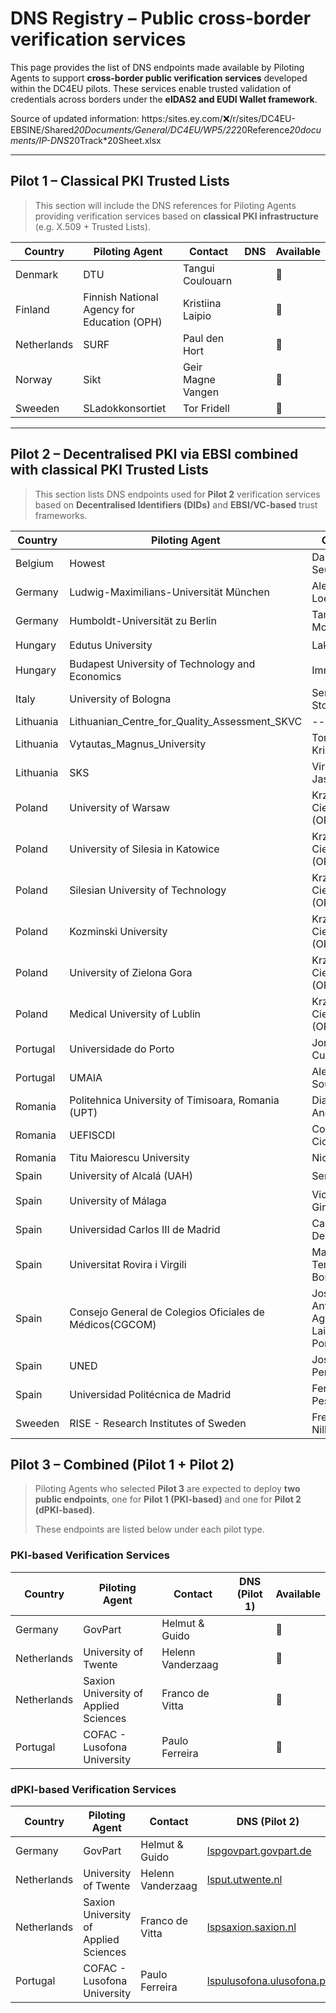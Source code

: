 # DNS Registry – Public cross-border verification services

This page provides the list of DNS endpoints made available by Piloting Agents to support **cross-border public verification services** developed within the DC4EU pilots. These services enable trusted validation of credentials across borders under the **eIDAS2 and EUDI Wallet framework**.

Source of updated information: https:/sites.ey.com/:x:/r/sites/DC4EU-EBSINE/Shared*20Documents/General/DC4EU/WP5/22*20Reference*20documents/IP-DNS*20Track*20Sheet.xlsx

---

## Pilot 1 – Classical PKI Trusted Lists

> This section will include the DNS references for Piloting Agents providing verification services based on **classical PKI infrastructure** (e.g. X.509 + Trusted Lists).

| Country      | Piloting Agent                  | Contact                        | DNS                             |  Available  |
|--------------|----------------------------------|--------------------------------|----------------------------------|-----|
|Denmark|DTU|Tangui Coulouarn| |🔴|
|Finland|Finnish National Agency for Education (OPH)|Kristiina Laipio| |🔴|
|Netherlands|SURF|Paul den Hort| |🔴|
|Norway|Sikt|Geir Magne Vangen| |🔴|
|Sweeden|SLadokkonsortiet|Tor Fridell| |🔴|

---

## Pilot 2 – Decentralised PKI via EBSI combined with classical PKI Trusted Lists

> This section lists DNS endpoints used for **Pilot 2** verification services based on **Decentralised Identifiers (DIDs)** and **EBSI/VC-based** trust frameworks.

| Country    | Piloting Agent                                           | Contact                          | DNS                               |  Available    |
|------------|----------------------------------------------------------|----------------------------------|------------------------------------|-----------|
| Belgium    | Howest                                  | Daniel Du Seuil       | *WIP*                                | 🔴 |
| Germany    | Ludwig-Maximilians-Universität München  | Alexander Loechel     | [lsplmu.govpart.de](https://uself-verifier-gui.lsplmu.govpart.de)    | 🟢 |
| Germany    | Humboldt-Universität zu Berlin          | Tamas Molnar          | [lsphub.govpart.de](https://uself-verifier-gui.lsphub.govpart.de)             | 🟢 |
| Hungary    | Edutus University                       | Laki Balazs           | [lspedutus.edutus.hu](https://uself-verifier-gui.lspedutus.edutus.hu)                  | 🟢 |
| Hungary    | Budapest University of Technology and Economics          | Imre Kocsis                  | [lspbme.cloud.bme.hu](https://uself-verifier-gui.lspbme.cloud.bme.hu)    | 🟢 |
| Italy      | University of Bologna                                    | Sergio Storari                   | [lspdc4edu.unibo.it](https://uself-verifier-gui.lspdc4edu.unibo.it)  | 🟢 |
| Lithuania  | Lithuanian_Centre_for_Quality_Assessment_SKVC       | ---              | *WIP*                           | 🔴 |
| Lithuania  | Vytautas_Magnus_University       | Tomas Krilavicius     | [*WIP*](https://uself-verifier-gui.lpsvdu.vdu.lt)         | 🔴 |
| Lithuania  | SKS       | Virginijus Jasaitis                  | [lspsks.sks.lt](https://uself-verifier-gui.lspsks.sks.lt)   | 🟢 |
| Poland | University of Warsaw    | Krzysztof Cieślikowski  (OPI)   | [u1.pilot-dc4eu.ebsi.nask.pl](https://u1.pilot-dc4eu.ebsi.nask.pl/scenarios)     | 🟢 |
| Poland | University of Silesia in Katowice     | Krzysztof Cieślikowski  (OPI)   | [u2.pilot-dc4eu.ebsi.nask.pl](https://u2.pilot-dc4eu.ebsi.nask.pl/scenarios)     | 🟢 |
| Poland | Silesian University of Technology     | Krzysztof Cieślikowski  (OPI)   | [u3.pilot-dc4eu.ebsi.nask.pl](https://u3.pilot-dc4eu.ebsi.nask.pl/scenarios)     | 🟢 |
| Poland | Kozminski University     | Krzysztof Cieślikowski  (OPI)   | [u4.pilot-dc4eu.ebsi.nask.pl](https://u4.pilot-dc4eu.ebsi.nask.pl/scenarios)     | 🟢 |
| Poland | University of Zielona Gora     | Krzysztof Cieślikowski  (OPI)   | [u6.pilot-dc4eu.ebsi.nask.pl](https://u6.pilot-dc4eu.ebsi.nask.pl/scenarios)     | 🟢 |
| Poland | Medical University of Lublin   | Krzysztof Cieślikowski  (OPI)   | [u7.pilot-dc4eu.ebsi.nask.pl](https://u7.pilot-dc4eu.ebsi.nask.pl/scenarios)     | 🟢 |
| Portugal  | Universidade do Porto                              | Jorge Cunha                  | [lspup.up.pt](https://uself-verifier-gui.lspup.up.pt)          | 🟢 |
| Portugal  | UMAIA          | Alexandre Sousa                  | *WIP*                                | 🔴 |
| Romania      | Politehnica University of Timisoara, Romania (UPT)       | Diana Andone                     | [WIP](https://elearning.upt.ro/en/dc4eu/scenarios)                  | 🔴 |
| Romania      | UEFISCDI                                                 | Cosmin Cioranu                   | [lsp.dc4eu.runidas.rei.gov.ro](https://uself-verifier-gui.lsp.dc4eu.runidas.rei.gov.ro)       | 🟢 |
| Romania      | Titu Maiorescu University                                                 | Nicolae                    | WIP       | 🔴 |
| Spain        | University of Alcalá (UAH)                               | Sergio Caro                      | [lspuah.uah.es](https://uself-verifier-gui.lspuah.uah.es)         | 🟢 |
| Spain        | University of Málaga                                     | Victoriano Giralt                | [lspuma.uma.es](https://uself-verifier-gui.lspuma.uma.es)         | 🟢 |
| Spain | Universidad Carlos III de Madrid | Carlos Delgado | [lspuc3m.uc3m.es](https://uself-verifier-gui.lspuc3m.uc3m.es)    | 🔴 |
| Spain | Universitat Rovira i Virgili     | Maria Teresa Bordas   | [lspurv.urv.cat](https://uself-verifier-gui.lspurv.urv.cat/)  | 🟢 |
| Spain        | Consejo General de Colegios Oficiales de Médicos(CGCOM) | José Antonio Aguado / Laia Bota Porta    | WIP  | 🔴  |
| Spain      | UNED       | José Emilio Permuy                   | *WIP*                                | 🔴 |
| Spain      | Universidad Politécnica de Madrid       | Fernando Pescador                  | *WIP*                               | 🔴 |
| Sweeden      | RISE - Research Institutes of Sweden          | Fredrik Nilbrink                 | *WIP*                         | 🔴 |

## Pilot 3 – Combined (Pilot 1 + Pilot 2)

> Piloting Agents who selected **Pilot 3** are expected to deploy **two public endpoints**, one for **Pilot 1 (PKI-based)** and one for **Pilot 2 (dPKI-based)**.
> 
> These endpoints are listed below under each pilot type.

### PKI-based Verification Services

| Country | Piloting Agent     | Contact                   | DNS (Pilot 1)                  | Available    |
|---------|--------------------|---------------------------|-------------------------------|----|
| Germany|             GovPart       |     Helmut & Guido               |                               | 🔴 |
| Netherlands| University of Twente        |    Helenn Vanderzaag     |    | 🔴 |
| Netherlands| Saxion University of Applied Sciences        |    Franco de Vitta      |    | 🔴 |
| Portugal| COFAC - Lusofona University        |    Paulo Ferreira     |    | 🔴 |

### dPKI-based Verification Services

| Country | Piloting Agent     | Contact                   | DNS (Pilot 2)                  |  Available    |
|---------|--------------------|---------------------------|-------------------------------|----|
| Germany|             GovPart       |     Helmut & Guido             |     [lspgovpart.govpart.de](https://uself-verifier-gui.lspgovpart.govpart.de)     | 🟢 | 
| Netherlands  | University of Twente         | Helenn Vanderzaag     | [lsput.utwente.nl](https://uself-verifier-gui.lsput.utwente.nl)                   | 🟢 |
| Netherlands  | Saxion University of Applied Sciences  | Franco de Vitta  | [lspsaxion.saxion.nl](https://uself-verifier-gui.lspsaxion.saxion.nl)        | 🟢 |
| Portugal     | COFAC - Lusofona University    | Paulo Ferreira      | [lspulusofona.ulusofona.pt](https://uself-verifier-gui.lspulusofona.ulusofona.pt) | 🟢 |

